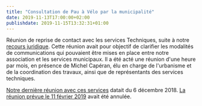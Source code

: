 ```yaml
---
title: "Consultation de Pau à Vélo par la municipalité"
date: 2019-11-13T17:00:00+02:00
publishdate: 2019-11-15T13:32:31+01:00
---
```


Réunion de reprise de contact avec les services Techniques, suite à notre 
[recours juridique](/blog/2018/bhns-recours-juridique-pour-lhypercentre/).
Cette réunion avait pour objectif de clarifier les modalités de communications
qui pouvaient être mises en place entre notre association et les services
municipaux. Il a été acté une réunion d'une heure par mois, en présence de 
Michel Capéran, élu en charge de l'urbanisme et de la coordination des travaux,
ainsi que de représentants des services techniques.

[Notre dernière réunion avec ces services](/ca/2018/#2018-12-06-direction-mobilit%c3%a9) 
datait du 6 décembre 2018. [La réunion prévue le 11 février 2019](/ca/2019/#2019-02-11-direction-mobilit%c3%a9)
avait été annulée.